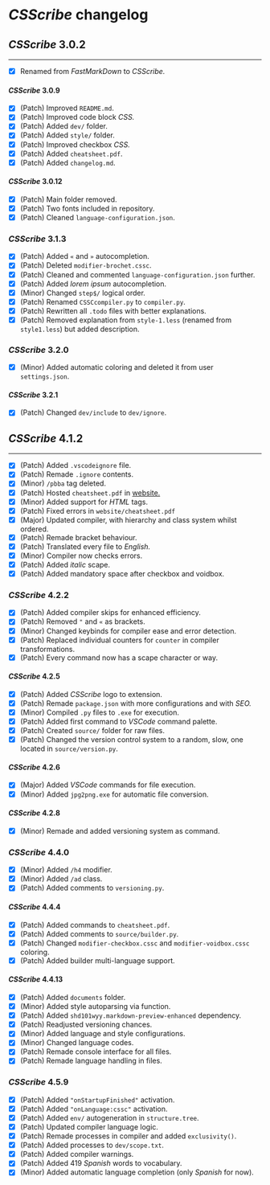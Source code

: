 # *CSScribe* changelog

## *CSScribe* 3.0.2
---

- [X] Renamed from *FastMarkDown* to *CSScribe.*

#### *CSScribe* 3.0.9

- [X] (Patch) Improved `README.md`.
- [X] (Patch) Improved code block *CSS.*
- [X] (Patch) Added `dev/` folder.
- [X] (Patch) Added `style/` folder.
- [X] (Patch) Improved checkbox *CSS.*
- [X] (Patch) Added `cheatsheet.pdf`.
- [X] (Patch) Added `changelog.md`.

#### *CSScribe* 3.0.12

- [X] (Patch) Main folder removed.
- [X] (Patch) Two fonts included in repository.
- [X] (Patch) Cleaned `language-configuration.json`.

### *CSScribe* 3.1.3

- [X] (Patch) Added `«` and `»` autocompletion.
- [X] (Patch) Deleted `modifier-brochet.cssc`.
- [X] (Patch) Cleaned and commented `language-configuration.json` further.
- [X] (Patch) Added *lorem ipsum* autocompletion.
- [X] (Minor) Changed `step$/` logical order.
- [X] (Patch) Renamed `CSSCcompiler.py` to `compiler.py`.
- [X] (Patch) Rewritten all `.todo` files with better explanations.
- [X] (Patch) Removed explanation from `style-1.less` (renamed from `style1.less`) but added description.

### *CSScribe* 3.2.0

- [X] (Minor) Added automatic coloring and deleted it from user `settings.json`.

#### *CSScribe* 3.2.1

- [X] (Patch) Changed `dev/include` to `dev/ignore`.

## *CSScribe* 4.1.2
---

- [X] (Patch) Added `.vscodeignore` file.
- [X] (Patch) Remade `.ignore` contents.
- [X] (Minor) `/pbba` tag deleted.
- [X] (Patch) Hosted `cheatsheet.pdf` in [website.](https://csscribe.ct.ws)
- [X] (Minor) Added support for *HTML* tags.
- [X] (Patch) Fixed errors in `website/cheatsheet.pdf`
- [X] (Major) Updated compiler, with hierarchy and class system whilst ordered.
- [X] (Patch) Remade bracket behaviour.
- [X] (Patch) Translated every file to *English.*
- [X] (Minor) Compiler now checks errors.
- [X] (Patch) Added *italic* scape.
- [X] (Patch) Added mandatory space after checkbox and voidbox.

### *CSScribe* 4.2.2

- [X] (Patch) Added compiler skips for enhanced efficiency.
- [X] (Patch) Removed `"` and `«` as brackets.
- [X] (Minor) Changed keybinds for compiler ease and error detection.
- [X] (Patch) Replaced individual counters for `counter` in compiler transformations.
- [X] (Patch) Every command now has a scape character or way.

#### *CSScribe* 4.2.5

- [X] (Patch) Added *CSScribe* logo to extension.
- [X] (Patch) Remade `package.json` with more configurations and with *SEO.*
- [X] (Minor) Compiled `.py` files to `.exe` for execution.
- [X] (Patch) Added first command to *VSCode* command palette.
- [X] (Patch) Created `source/` folder for raw files.
- [X] (Patch) Changed the version control system to a random, slow, one located in `source/version.py`.

#### *CSScribe* 4.2.6

- [X] (Major) Added *VSCode* commands for file execution.
- [X] (Minor) Added `jpg2png.exe` for automatic file conversion.

#### *CSScribe* 4.2.8

- [X] (Minor) Remade and added versioning system as command.

### *CSScribe* 4.4.0

- [X] (Minor) Added `/h4` modifier.
- [X] (Minor) Added `/ad` class.
- [X] (Patch) Added comments to `versioning.py`.

#### *CSScribe* 4.4.4

- [X] (Patch) Added commands to `cheatsheet.pdf`.
- [X] (Patch) Added comments to `source/builder.py`.
- [X] (Patch) Changed `modifier-checkbox.cssc` and `modifier-voidbox.cssc` coloring.
- [X] (Patch) Added builder multi-language support.

#### *CSScribe* 4.4.13

- [X] (Patch) Added `documents` folder.
- [X] (Minor) Added style autoparsing via function.
- [X] (Patch) Added `shd101wyy.markdown-preview-enhanced` dependency.
- [X] (Patch) Readjusted versioning chances.
- [X] (Minor) Added language and style configurations.
- [X] (Minor) Changed language codes.
- [X] (Patch) Remade console interface for all files.
- [X] (Patch) Remade language handling in files.
### *CSScribe* 4.5.9

- [X] (Patch) Added `"onStartupFinished"` activation.
- [X] (Patch) Added `"onLanguage:cssc"` activation.
- [X] (Patch) Added `env/` autogeneration in `structure.tree`.
- [X] (Patch) Updated compiler language logic.
- [X] (Patch) Remade processes in compiler and added `exclusivity()`.
- [X] (Patch) Added processes to `dev/scope.txt`.
- [X] (Patch) Added compiler warnings.
- [X] (Patch) Added $419$ *Spanish* words to vocabulary.
- [X] (Minor) Added automatic language completion (only *Spanish* for now).
